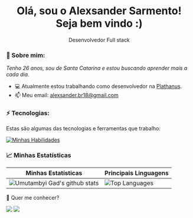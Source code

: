 <h1 align='center'>
  Olá, sou o Alexsander Sarmento!
  <br/>
  Seja bem vindo :)
</h1>

<p align='center'>
  Desenvolvedor Full stack
</p>

### 🚀 Sobre mim:

<p>
  <em>
    Tenho 26 anos, sou de Santa Catarina e estou buscando aprender mais a cada dia.
  </em>
</p>

- 💻 Atualmente estou trabalhando como desenvolvedor na <a href="https://plathanus.com.br/" target="_blank">Plathanus</a>.
- 📫 Meu email: alexsander.br18@gmail.com

### ⚡ Tecnologias:

Estas são algumas das tecnologias e ferramentas que trabalho:

[![Minhas Habilidades](https://skillicons.dev/icons?i=js,ts,react,nodejs,html,css,styledcomponents,materialui,mysql,postgres,graphql,vscode,github
)](https://skillicons.dev)

### 📈 Minhas Estatísticas

| Minhas Estatísticas                                                                                                                                                            | Principais Linguagens                                                                                                                                                                     |
| ------------------------------------------------------------------------------------------------------------------------------------------------------------------------ | ---------------------------------------------------------------------------------------------------------------------------------------------------------------------------------- |
| ![Umutambyi Gad's github stats](https://github-readme-stats.vercel.app/api?username=alexsandersarmento&show_icons=true&hide_border=true&count_private=true&theme=jolly) | ![Top Languages](https://github-readme-stats.vercel.app/api/top-langs/?username=alexsandersarmento&langs_count=10&count_private=true&hide_border=true&theme=jolly&layout=compact) |

💬 Quer me conhecer?

<div>
  <a href="https://www.linkedin.com/in/alexsander-sarmento-a58b18174/" target="_blank"><img src="https://img.shields.io/badge/-LinkedIn-%230077B5?style=for-the-badge&logo=linkedin&logoColor=white" target="_blank"></a>
  <a href = "mailto:alexsander.br18@gmail.com"><img src="https://img.shields.io/badge/-Gmail-%23333?style=for-the-badge&logo=gmail&logoColor=white" target="_blank"></a>
</div>
<br>
